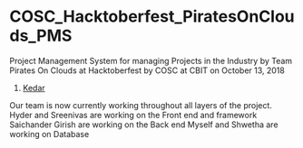 # COSC_Hacktoberfest_PiratesOnClouds_PMS
Project Management System for managing Projects in the Industry by Team Pirates On Clouds at Hacktoberfest by COSC at CBIT on October 13, 2018

1. [Kedar](https://github.com/ThisIsKedar)

Our team is now currently working throughout all layers of the project.
Hyder and Sreenivas are working on the Front end and framework
Saichander Girish are working on the Back end
Myself and Shwetha are working on Database
